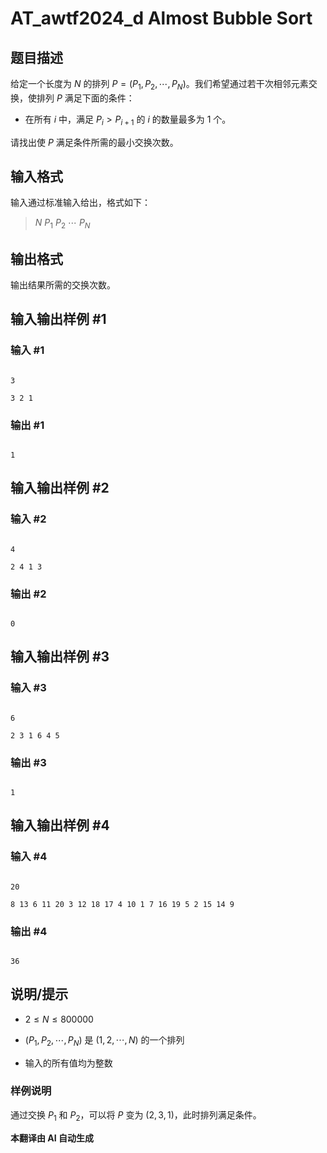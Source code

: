 # AT_awtf2024_d Almost Bubble Sort

## 题目描述

给定一个长度为 $N$ 的排列 $P=(P_1, P_2, \cdots, P_N)$。我们希望通过若干次相邻元素交换，使排列 $P$ 满足下面的条件：

- 在所有 $i$ 中，满足 $P_i > P_{i+1}$ 的 $i$ 的数量最多为 1 个。

请找出使 $P$ 满足条件所需的最小交换次数。

## 输入格式

输入通过标准输入给出，格式如下：

> $N$ $P_1$ $P_2$ $\cdots$ $P_N$

## 输出格式

输出结果所需的交换次数。

## 输入输出样例 #1

### 输入 #1

```
3
3 2 1
```

### 输出 #1

```
1
```

## 输入输出样例 #2

### 输入 #2

```
4
2 4 1 3
```

### 输出 #2

```
0
```

## 输入输出样例 #3

### 输入 #3

```
6
2 3 1 6 4 5
```

### 输出 #3

```
1
```

## 输入输出样例 #4

### 输入 #4

```
20
8 13 6 11 20 3 12 18 17 4 10 1 7 16 19 5 2 15 14 9
```

### 输出 #4

```
36
```

## 说明/提示

- $2 \leq N \leq 800000$
- $(P_1, P_2, \cdots, P_N)$ 是 $(1, 2, \cdots, N)$ 的一个排列
- 输入的所有值均为整数

### 样例说明

通过交换 $P_1$ 和 $P_2$，可以将 $P$ 变为 $(2, 3, 1)$，此时排列满足条件。

 **本翻译由 AI 自动生成**